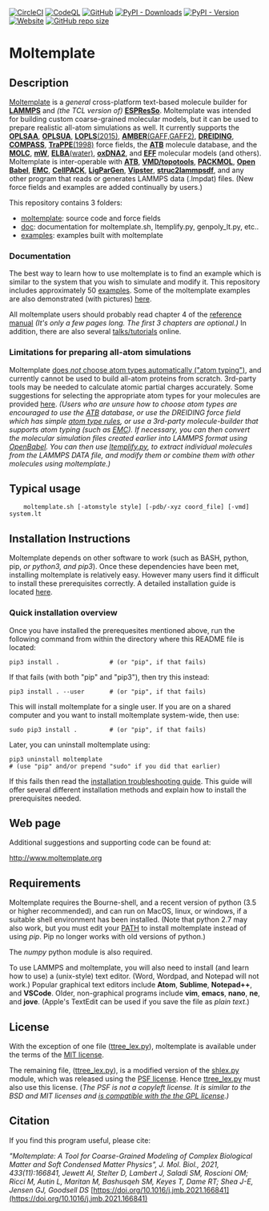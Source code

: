 [![CircleCI](https://circleci.com/gh/jewettaij/moltemplate.svg?style=svg)](https://circleci.com/gh/jewettaij/moltemplate)
[![CodeQL](https://github.com/jewettaij/moltemplate/actions/workflows/codeql-analysis.yml/badge.svg)](https://github.com/jewettaij/moltemplate/actions/workflows/codeql-analysis.yml)
[![GitHub](https://img.shields.io/github/license/jewettaij/moltemplate)](./LICENSE.md)
[![PyPI - Downloads](https://img.shields.io/pypi/dm/moltemplate)](https://pypistats.org/packages/moltemplate)
[![PyPI - Version](https://img.shields.io/pypi/v/moltemplate)](https://pypi.org/project/moltemplate/)
[![Website](https://img.shields.io/website?down_color=orange&down_message=moltemplate.org%20offline&up_color=green&up_message=online&url=https%3A%2F%2Fmoltemplate.org)](https://moltemplate.org)
[![GitHub repo size](https://img.shields.io/github/repo-size/jewettaij/moltemplate)]()



Moltemplate
===========

##  Description

[Moltemplate](https://moltemplate.org)
is a *general* cross-platform text-based molecule builder for
[**LAMMPS**](https://lammps.sandia.gov) and *(the TCL version of)*
[**ESPResSo**](https://moltemplate.org/espresso/).
Moltemplate was intended for building custom coarse-grained molecular models,
but it can be used to prepare realistic all-atom simulations as well.
It currently supports the
[**OPLSAA**](./examples/all_atom/force_field_OPLSAA),
[**OPLSUA**](./examples/all_atom/force_field_OPLSUA_united_atom),
[**LOPLS**(2015)](./examples/all_atom/force_field_OPLSAA/hexadecane),
[**AMBER**(GAFF,GAFF2)](./examples/all_atom/force_field_AMBER),
[**DREIDING**](./examples/all_atom/force_field_DREIDING),
[**COMPASS**](./examples/all_atom/force_field_COMPASS),
[**TraPPE**(1998)](./examples/coarse_grained/solvent_models/manybodywaterMW+hydrocarbonsTraPPE)
force fields,
the
[**ATB**](https://atb.uq.edu.au) molecule database,
and the
[**MOLC**](https://pubs.rsc.org/en/content/articlelanding/2019/cp/c9cp04120f),
[**mW**](https://doi.org/10.1021/jp805227c),
[**ELBA**(water)](./examples/coarse_grained/solvent_models/ELBAwater%2Bmethanol),
[**oxDNA2**](https://dna.physics.ox.ac.uk/index.php/DNA_model_introduction),
and
[**EFF**](./examples/misc_examples/explicit_electrons/eff_CH4)
molecular models (and others).
Moltemplate is inter-operable with
[**ATB**](https://atb.uq.edu.au),
[**VMD/topotools**](https://www.ks.uiuc.edu/Research/vmd),
[**PACKMOL**](http://m3g.iqm.unicamp.br/packmol/home.shtml),
[**Open Babel**](https://open-babel.readthedocs.io/en/latest/FileFormats/The_LAMMPS_data_format.html),
[**EMC**](http://montecarlo.sourceforge.net/),
[**CellPACK**](http://www.cellpack.org),
[**LigParGen**](https://moltemplate.org/doc/moltemplate_talk_2019-8-15.pdf#page=190),
[**Vipster**](https://sgsaenger.github.io/vipster),
[**struc2lammpsdf**](https://nanohub.org/resources/struc2lammpsdf),
and any other program that reads or generates LAMMPS data (.lmpdat) files.
(New force fields and examples are added continually by users.)


This repository contains 3 folders:
- [moltemplate](./moltemplate/): source code and force fields
- [doc](./doc/): documentation for moltemplate.sh, ltemplify.py, genpoly_lt.py, etc..
- [examples](./examples/): examples built with moltemplate

### Documentation

The best way to learn how to use moltemplate is to find an example
which is similar to the system that you wish to simulate and modify it.
This repository includes approximately 50 [examples](./examples).
Some of the moltemplate examples are also demonstrated (with pictures)
[here](https://moltemplate.org/visual_examples.html).

All moltemplate users should probably read chapter 4 of the
[reference manual](./doc/moltemplate_manual.pdf)
*(It's only a few pages long.  The first 3 chapters are optional.)*
In addition, there are also several
[talks/tutorials](https://moltemplate.org/doc/talks.html)
online.


### Limitations for preparing all-atom simulations

Moltemplate [does *not* choose atom types automatically ("atom typing")](https://moltemplate.org/force_field_recommendations.html),
and currently cannot be used to build all-atom proteins from scratch.
3rd-party tools may be needed to calculate atomic partial charges accurately.
Some suggestions for selecting the appropriate atom types for your molecules
are provided [here](https://moltemplate.org/force_field_recommendations.html).
*(Users who are unsure how to choose atom types are
encouraged to use
the [ATB](https://atb.uq.edu.au) database,
or use the DREIDING force field which has simple
[atom type rules](./doc/DREIDING_Label_Manual.pdf),
or *use a 3rd-party molecule-builder that supports atom typing
(such as [EMC](http://montecarlo.sourceforge.net/))*.
If necessary, you can then convert the
molecular simulation files created earlier into LAMMPS format using
[OpenBabel](https://open-babel.readthedocs.io/en/latest/FileFormats/The_LAMMPS_data_format.html "Convert 3rd party sim files to LAMMPS DATA format").
You can then use [ltemplify.py](./doc/doc_ltemplify.md),
to extract individual molecules from the LAMMPS DATA file, and
modify them or combine them with other molecules using moltemplate.)*



## Typical usage

```
    moltemplate.sh [-atomstyle style] [-pdb/-xyz coord_file] [-vmd] system.lt
```


## Installation Instructions

Moltemplate depends on other software to work
(such as BASH, python, pip, *or python3, and pip3*).  Once these
dependencies have been met, installing moltemplate is relatively easy.
However many users find it difficult to install these prerequisites correctly.
A detailed installation guide is located [here](./INSTALL.md).


### Quick installation overview

Once you have installed the prerequesites mentioned above, run the
following command from within the directory where this README file is located:
```
pip3 install .              # (or "pip", if that fails)
```
If that fails (with both "pip" and "pip3"), then try this instead:
```
pip3 install . --user       # (or "pip", if that fails)
```
This will install moltemplate for a single user.
If you are on a shared computer and you want to install moltemplate
system-wide, then use:
```
sudo pip3 install .         # (or "pip", if that fails)
```
Later, you can uninstall moltemplate using:
```
pip3 uninstall moltemplate
# (use "pip" and/or prepend "sudo" if you did that earlier)
```
If this fails then read the
[installation troubleshooting guide](./INSTALL.md).
This guide will offer several different installation methods
and explain how to install the prerequisites needed.


## Web page

Additional suggestions and supporting code can be found at:

http://www.moltemplate.org


## Requirements

Moltemplate requires the Bourne-shell, and a recent version of python
(3.5 or higher recommended), and can run on MacOS, linux, or windows,
if a suitable shell environment has been installed.
(Note that python 2.7 may also work, but you must edit your
[PATH](http://www.linfo.org/path_env_var.html)
to install moltemplate instead of using *pip*.  Pip no longer works with
old versions of python.)

The *numpy* python module is also required.

To use LAMMPS and moltemplate, you will also need to install (and learn how to
use) a (unix-style) text editor.  (Word, Wordpad, and Notepad will not work.)
Popular graphical text editors
include **Atom**, **Sublime**, **Notepad++**, and **VSCode**.
Older, non-graphical programs include **vim**, **emacs**,
**nano**, **ne**, and **jove**.
(Apple's TextEdit can be used if you save the file as *plain text*.)


## License

With the exception of one file
([ttree_lex.py](./moltemplate/ttree_lex.py)),
moltemplate is available under the terms of the [MIT license](LICENSE.md).

The remaining file, ([ttree_lex.py](./moltemplate/ttree_lex.py)),
is a modified version of the
[shlex.py](https://docs.python.org/3/library/shlex.html) module,
which was released using the
[PSF license](https://docs.python.org/3/license.html).
Hence [ttree_lex.py](./moltemplate/ttree_lex.py) must also use this license.
(*The PSF is not a copyleft license.
It is similar to the BSD and MIT licenses and
[is compatible with the the GPL license](https://docs.python.org/3/license.html).)*


## Citation

If you find this program useful, please cite:

*"Moltemplate: A Tool for Coarse-Grained Modeling of Complex Biological Matter and Soft Condensed Matter Physics", J. Mol. Biol., 2021, 433(11):166841, Jewett AI, Stelter D, Lambert J, Saladi SM, Roscioni OM; Ricci M, Autin L, Maritan M, Bashusqeh SM, Keyes T, Dame RT; Shea J-E, Jensen GJ, Goodsell DS*
[https://doi.org/10.1016/j.jmb.2021.166841](https://doi.org/10.1016/j.jmb.2021.166841)
